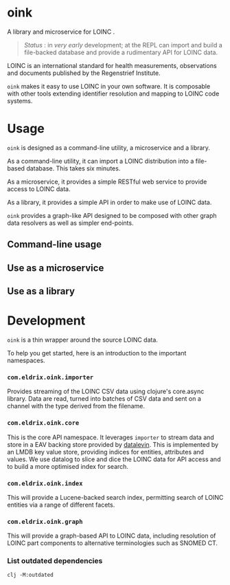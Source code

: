 # oink

A library and microservice for LOINC .

> *Status* : in *very early* development; at the REPL can import and build a file-backed
database and provide a rudimentary API for LOINC data.

LOINC is an international standard for health measurements, observations and 
documents published by the Regenstrief Institute.

`oink` makes it easy to use LOINC in your own software. It is composable with
other tools extending identifier resolution and mapping to LOINC code
systems. 

# Usage

`oink` is designed as a command-line utility, a microservice and a library.

As a command-line utility, it can import a LOINC distribution into a file-based
database. This takes six minutes.

As a microservice, it provides a simple RESTful web service to provide access
to LOINC data.

As a library, it provides a simple API in order to make use of LOINC data.

`oink` provides a graph-like API designed to be composed with other graph data
resolvers as well as simpler end-points.

## Command-line usage

## Use as a microservice

## Use as a library

# Development

`oink` is a thin wrapper around the source LOINC data. 

To help you get started, here is an introduction to the important namespaces.

### `com.eldrix.oink.importer`

Provides streaming of the LOINC CSV data using clojure's core.async library. 
Data are read, turned into batches of CSV data and sent on a channel with the 
type derived from the filename. 

### `com.eldrix.oink.core`

This is the core API namespace. It leverages `importer` to stream data and
store in a EAV backing store provided by [datalevin](https://github.com/juji-io/datalevin). 
This is implemented by an LMDB key value store, providing indices for entities, 
attributes and values. We use datalog to slice and dice the LOINC data for API 
access and to build a more optimised index for search.

### `com.eldrix.oink.index`

This will provide a Lucene-backed search index, permitting search of LOINC
entities via a range of different facets. 

### `com.eldrix.oink.graph`

This will provide a graph-based API to LOINC data, including resolution of 
LOINC part components to alternative terminologies such as SNOMED CT.

### List outdated dependencies

```shell
clj -M:outdated
```
